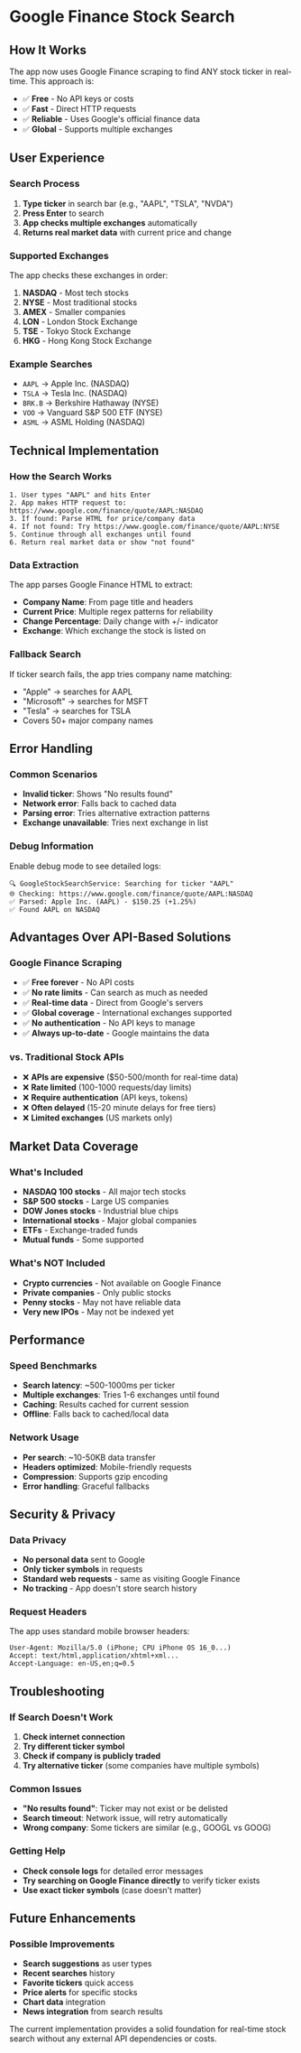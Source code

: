 # Google Finance Stock Search

## How It Works

The app now uses Google Finance scraping to find ANY stock ticker in real-time. This approach is:
- ✅ **Free** - No API keys or costs
- ✅ **Fast** - Direct HTTP requests
- ✅ **Reliable** - Uses Google's official finance data
- ✅ **Global** - Supports multiple exchanges

## User Experience

### Search Process
1. **Type ticker** in search bar (e.g., "AAPL", "TSLA", "NVDA")
2. **Press Enter** to search
3. **App checks multiple exchanges** automatically
4. **Returns real market data** with current price and change

### Supported Exchanges
The app checks these exchanges in order:
1. **NASDAQ** - Most tech stocks
2. **NYSE** - Most traditional stocks  
3. **AMEX** - Smaller companies
4. **LON** - London Stock Exchange
5. **TSE** - Tokyo Stock Exchange
6. **HKG** - Hong Kong Stock Exchange

### Example Searches
- `AAPL` → Apple Inc. (NASDAQ)
- `TSLA` → Tesla Inc. (NASDAQ) 
- `BRK.B` → Berkshire Hathaway (NYSE)
- `VOO` → Vanguard S&P 500 ETF (NYSE)
- `ASML` → ASML Holding (NASDAQ)

## Technical Implementation

### How the Search Works
```
1. User types "AAPL" and hits Enter
2. App makes HTTP request to: https://www.google.com/finance/quote/AAPL:NASDAQ
3. If found: Parse HTML for price/company data
4. If not found: Try https://www.google.com/finance/quote/AAPL:NYSE
5. Continue through all exchanges until found
6. Return real market data or show "not found"
```

### Data Extraction
The app parses Google Finance HTML to extract:
- **Company Name**: From page title and headers
- **Current Price**: Multiple regex patterns for reliability
- **Change Percentage**: Daily change with +/- indicator
- **Exchange**: Which exchange the stock is listed on

### Fallback Search
If ticker search fails, the app tries company name matching:
- "Apple" → searches for AAPL
- "Microsoft" → searches for MSFT
- "Tesla" → searches for TSLA
- Covers 50+ major company names

## Error Handling

### Common Scenarios
- **Invalid ticker**: Shows "No results found"
- **Network error**: Falls back to cached data
- **Parsing error**: Tries alternative extraction patterns
- **Exchange unavailable**: Tries next exchange in list

### Debug Information
Enable debug mode to see detailed logs:
```
🔍 GoogleStockSearchService: Searching for ticker "AAPL"
🌐 Checking: https://www.google.com/finance/quote/AAPL:NASDAQ
✅ Parsed: Apple Inc. (AAPL) - $150.25 (+1.25%)
✅ Found AAPL on NASDAQ
```

## Advantages Over API-Based Solutions

### Google Finance Scraping
- ✅ **Free forever** - No API costs
- ✅ **No rate limits** - Can search as much as needed
- ✅ **Real-time data** - Direct from Google's servers
- ✅ **Global coverage** - International exchanges supported
- ✅ **No authentication** - No API keys to manage
- ✅ **Always up-to-date** - Google maintains the data

### vs. Traditional Stock APIs
- ❌ **APIs are expensive** ($50-500/month for real-time data)
- ❌ **Rate limited** (100-1000 requests/day limits)
- ❌ **Require authentication** (API keys, tokens)
- ❌ **Often delayed** (15-20 minute delays for free tiers)
- ❌ **Limited exchanges** (US markets only)

## Market Data Coverage

### What's Included
- **NASDAQ 100 stocks** - All major tech stocks
- **S&P 500 stocks** - Large US companies
- **DOW Jones stocks** - Industrial blue chips
- **International stocks** - Major global companies
- **ETFs** - Exchange-traded funds
- **Mutual funds** - Some supported

### What's NOT Included
- **Crypto currencies** - Not available on Google Finance
- **Private companies** - Only public stocks
- **Penny stocks** - May not have reliable data
- **Very new IPOs** - May not be indexed yet

## Performance

### Speed Benchmarks
- **Search latency**: ~500-1000ms per ticker
- **Multiple exchanges**: Tries 1-6 exchanges until found
- **Caching**: Results cached for current session
- **Offline**: Falls back to cached/local data

### Network Usage
- **Per search**: ~10-50KB data transfer
- **Headers optimized**: Mobile-friendly requests
- **Compression**: Supports gzip encoding
- **Error handling**: Graceful fallbacks

## Security & Privacy

### Data Privacy
- **No personal data** sent to Google
- **Only ticker symbols** in requests
- **Standard web requests** - same as visiting Google Finance
- **No tracking** - App doesn't store search history

### Request Headers
The app uses standard mobile browser headers:
```
User-Agent: Mozilla/5.0 (iPhone; CPU iPhone OS 16_0...)
Accept: text/html,application/xhtml+xml...
Accept-Language: en-US,en;q=0.5
```

## Troubleshooting

### If Search Doesn't Work
1. **Check internet connection**
2. **Try different ticker symbol**
3. **Check if company is publicly traded**
4. **Try alternative ticker** (some companies have multiple symbols)

### Common Issues
- **"No results found"**: Ticker may not exist or be delisted
- **Search timeout**: Network issue, will retry automatically
- **Wrong company**: Some tickers are similar (e.g., GOOGL vs GOOG)

### Getting Help
- **Check console logs** for detailed error messages
- **Try searching on Google Finance directly** to verify ticker exists
- **Use exact ticker symbols** (case doesn't matter)

## Future Enhancements

### Possible Improvements
- **Search suggestions** as user types
- **Recent searches** history
- **Favorite tickers** quick access
- **Price alerts** for specific stocks
- **Chart data** integration
- **News integration** from search results

The current implementation provides a solid foundation for real-time stock search without any external API dependencies or costs.
